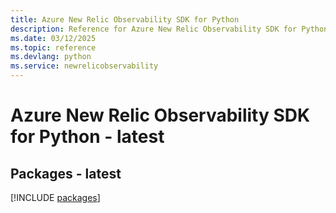 ```yaml
---
title: Azure New Relic Observability SDK for Python
description: Reference for Azure New Relic Observability SDK for Python
ms.date: 03/12/2025
ms.topic: reference
ms.devlang: python
ms.service: newrelicobservability
---
```

# Azure New Relic Observability SDK for Python - latest
## Packages - latest
[!INCLUDE [packages](new-relic-observability-index.md)]